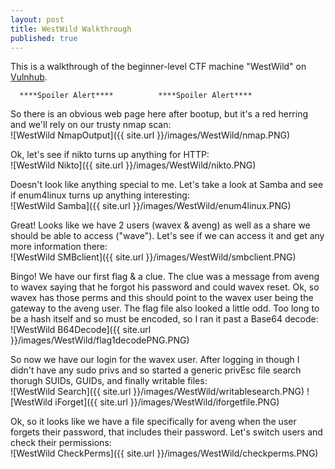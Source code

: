 ```yaml
---
layout: post
title: WestWild Walkthrough
published: true
---
```

This is a walkthrough of the beginner-level CTF machine "WestWild" on [Vulnhub](https://www.vulnhub.com/entry/westwild-11,338/). 


 
      ****Spoiler Alert****          ****Spoiler Alert****  
      
      
      
      
So there is an obvious web page here after bootup, but it's a red herring and we'll rely on our trusty nmap scan:  
 ![WestWild NmapOutput]({{ site.url }}/images/WestWild/nmap.PNG)  
 
Ok, let's see if nikto turns up anything for HTTP:  
 ![WestWild Nikto]({{ site.url }}/images/WestWild/nikto.PNG)  
 
Doesn't look like anything special to me. Let's take a look at Samba and see if enum4linux turns up anything interesting:  
 ![WestWild Samba]({{ site.url }}/images/WestWild/enum4linux.PNG)  
 
Great! Looks like we have 2 users (wavex & aveng) as well as a share we should be able to access ("wave"). Let's see if we can access it and get any more information there:  
 ![WestWild SMBclient]({{ site.url }}/images/WestWild/smbclient.PNG)  

Bingo! We have our first flag & a clue. The clue was a message from aveng to wavex saying that he forgot his password and could wavex reset. Ok, so wavex has those perms and this should point to the wavex user being the gateway to the aveng user. The flag file also looked a little odd. Too long to be a hash itself and so must be encoded, so I ran it past a Base64 decode:  
 ![WestWild B64Decode]({{ site.url }}/images/WestWild/flag1decodePNG.PNG)  
 
So now we have our login for the wavex user. After logging in though I didn't have any sudo privs and so started a generic privEsc file search thorugh SUIDs, GUIDs, and finally writable files:  
 ![WestWild Search]({{ site.url }}/images/WestWild/writablesearch.PNG) 
 ![WestWild iForget]({{ site.url }}/images/WestWild/iforgetfile.PNG)  

Ok, so it looks like we have a file specifically for aveng when the user forgets their password, that includes their password. Let's switch users and check their permissions:  
 ![WestWild CheckPerms]({{ site.url }}/images/WestWild/checkperms.PNG)  




 






